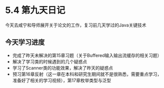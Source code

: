 # 5.4 第九天日记

今天去咸宁和导师展开关于论文的工作，复习前几天学过的Java关键技术

## 今天学习进度

* 完成了昨天未解决的第15章习题（关于Buffered输入输出流缓存的相关习题）
* 解决了学习类的时候遇到的几个疑惑点
* 学习了Scanner类的功能效果，解决了昨天的疑惑点
* 预习第16章反射（这一章在本科和研究生期间就不是很熟悉，需要重点学习，准备好了相关的学习视频），第17章枚举类型与泛型